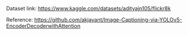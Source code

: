 Dataset link:  https://www.kaggle.com/datasets/adityajn105/flickr8k

Reference: https://github.com/akjayant/Image-Captioning-via-YOLOv5-EncoderDecoderwithAttention
